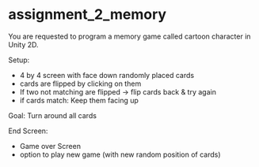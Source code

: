 # assignment_2_memory

You are requested to program a memory game called cartoon character in Unity 2D. 

Setup: 
- 4 by 4 screen with face down randomly placed cards
- cards are flipped by clicking on them 
- If  two not matching are flipped -> flip cards back & try again
- if cards match: Keep them facing up

Goal: 
Turn around all cards 

End Screen: 

- Game over Screen
- option to play new game (with new random position of cards)
